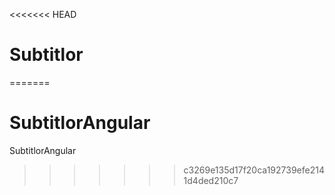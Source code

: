 <<<<<<< HEAD
# Subtitlor
=======
# SubtitlorAngular
SubtitlorAngular
>>>>>>> c3269e135d17f20ca192739efe2141d4ded210c7
